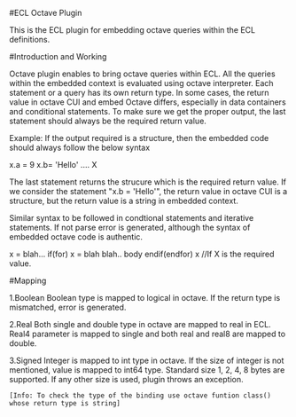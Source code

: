#ECL Octave Plugin

This is the ECL plugin for embedding octave queries within the ECL definitions.

#Introduction and Working

Octave plugin enables to bring octave queries within ECL. All the queries within the embedded context is evaluated using octave interpreter. Each statement or a query has its own return type. In some cases, the return value in octave CUI and embed Octave differs, especially in data containers and conditional statements. To make sure we get the proper output, the last statement should always be the required return value.

Example:
If the output required is a structure, then the embedded code should always follow the below syntax

x.a = 9
x.b= 'Hello'
....
X

The last statement returns the strucure which is the required return value. If we consider the statement "x.b = 'Hello'", the return value in octave CUI is a structure, but the return value is a string in embedded context.

Similar syntax to be followed in condtional statements and iterative statements. If not parse error is generated, although the syntax of embedded octave code is authentic.

x = blah...
if(for)
    x = blah blah..
    body
endif(endfor)
x               //If X is the required value.

#Mapping

1.Boolean
    Boolean type is mapped to logical in octave. If the return type is mismatched, error is generated.

2.Real
    Both single and double type in octave are mapped to real in ECL. Real4 parameter is mapped to single and both real and real8 are mapped to double.

3.Signed
    Integer is mapped to int type in octave. If the size of integer is not mentioned, value is mapped to int64 type. Standard size 1, 2, 4, 8 bytes are supported. If any other size is used, plugin throws an exception.

    [Info: To check the type of the binding use octave funtion class() whose return type is string]